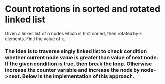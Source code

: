 # Count rotations in sorted and rotated linked list

Given a linked list of n nodes which is first sorted, then rotated by k elements. Find the value of k.

### The idea is to traverse singly linked list to check condition whether current node value is greater than value of next node. If the given condition is true, then break the loop. Otherwise increase the counter variable and increase the node by node->next. Below is the implementation of this approach.
